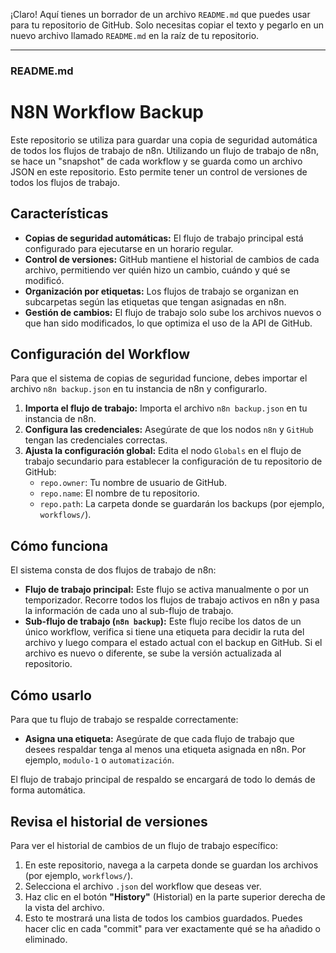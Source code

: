 ¡Claro! Aquí tienes un borrador de un archivo `README.md` que puedes usar para tu repositorio de GitHub. Solo necesitas copiar el texto y pegarlo en un nuevo archivo llamado `README.md` en la raíz de tu repositorio.

---

### README.md

# N8N Workflow Backup

Este repositorio se utiliza para guardar una copia de seguridad automática de todos los flujos de trabajo de n8n. Utilizando un flujo de trabajo de n8n, se hace un "snapshot" de cada workflow y se guarda como un archivo JSON en este repositorio. Esto permite tener un control de versiones de todos los flujos de trabajo.

## Características

* **Copias de seguridad automáticas:** El flujo de trabajo principal está configurado para ejecutarse en un horario regular.
* **Control de versiones:** GitHub mantiene el historial de cambios de cada archivo, permitiendo ver quién hizo un cambio, cuándo y qué se modificó.
* **Organización por etiquetas:** Los flujos de trabajo se organizan en subcarpetas según las etiquetas que tengan asignadas en n8n.
* **Gestión de cambios:** El flujo de trabajo solo sube los archivos nuevos o que han sido modificados, lo que optimiza el uso de la API de GitHub.

## Configuración del Workflow

Para que el sistema de copias de seguridad funcione, debes importar el archivo `n8n backup.json` en tu instancia de n8n y configurarlo.

1.  **Importa el flujo de trabajo:** Importa el archivo `n8n backup.json` en tu instancia de n8n.
2.  **Configura las credenciales:** Asegúrate de que los nodos `n8n` y `GitHub` tengan las credenciales correctas.
3.  **Ajusta la configuración global:** Edita el nodo `Globals` en el flujo de trabajo secundario para establecer la configuración de tu repositorio de GitHub:
    * `repo.owner`: Tu nombre de usuario de GitHub.
    * `repo.name`: El nombre de tu repositorio.
    * `repo.path`: La carpeta donde se guardarán los backups (por ejemplo, `workflows/`).



## Cómo funciona

El sistema consta de dos flujos de trabajo de n8n:
* **Flujo de trabajo principal:** Este flujo se activa manualmente o por un temporizador. Recorre todos los flujos de trabajo activos en n8n y pasa la información de cada uno al sub-flujo de trabajo.
* **Sub-flujo de trabajo (`n8n backup`):** Este flujo recibe los datos de un único workflow, verifica si tiene una etiqueta para decidir la ruta del archivo y luego compara el estado actual con el backup en GitHub. Si el archivo es nuevo o diferente, se sube la versión actualizada al repositorio.

## Cómo usarlo

Para que tu flujo de trabajo se respalde correctamente:

* **Asigna una etiqueta:** Asegúrate de que cada flujo de trabajo que desees respaldar tenga al menos una etiqueta asignada en n8n. Por ejemplo, `modulo-1` o `automatización`.

El flujo de trabajo principal de respaldo se encargará de todo lo demás de forma automática.

## Revisa el historial de versiones

Para ver el historial de cambios de un flujo de trabajo específico:
1.  En este repositorio, navega a la carpeta donde se guardan los archivos (por ejemplo, `workflows/`).
2.  Selecciona el archivo `.json` del workflow que deseas ver.
3.  Haz clic en el botón **"History"** (Historial) en la parte superior derecha de la vista del archivo.
4.  Esto te mostrará una lista de todos los cambios guardados. Puedes hacer clic en cada "commit" para ver exactamente qué se ha añadido o eliminado.

